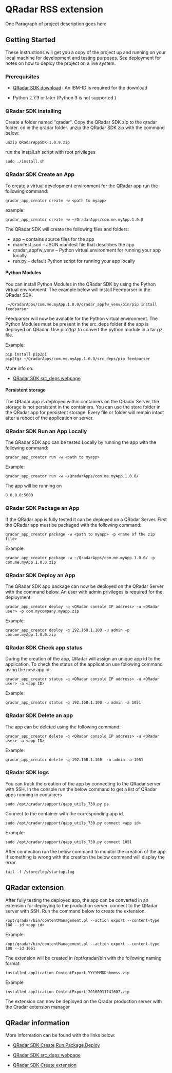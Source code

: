 # QRadar RSS extension

One Paragraph of project description goes here

## Getting Started

These instructions will get you a copy of the project up and running on your local machine for development and testing purposes. See deployment for notes on how to deploy the project on a live system.

### Prerequisites

* [QRadar SDK download](https://exchange.xforce.ibmcloud.com/hub/extension/517ff786d70b6dfa39dde485af6cbc8b)- An IBM-ID is required for the download

* Python 2.7.9 or later (Python 3 is not supported )


### QRadar SDK installing
Create a folder named "qradar".
Copy the QRadar SDK zip to the qradar folder.
cd in the qradar folder.
unzip the QRadar SDK zip with the command below:
```
unzip QRadarAppSDK-1.0.9.zip
```
run the install.sh script with root privileges

```
sudo ./install.sh
```

### QRadar SDK Create an App
To create a virtual development environment for the QRadar app run the following command:

```
qradar_app_creator create -w <path to myapp>
```

example: 

```
qradar_app_creator create -w ~/QradarApps/com.me.myApp.1.0.0
```

The QRadar SDK will create the following files and folders:

* app – contains source files for the app
* manifest.json – JSON manifest file that describes the app
* qradar_appfw_venv – Python virtual environment for running your app locally
* run.py – default Python script for running your app locally


#### Python Modules
You can install Python Modules in the QRadar SDK by using the Python virtual environment. The example below will install 
Feedparser in the QRadar SDK.

```
 ~/QradarApps/com.me.myApp.1.0.0/qradar_appfw_venv/bin/pip install feedparser
```
Feedparser will now be avalable for the Python virtual environment. The Python Modules must be present in the src_deps folder if the app is deployed on QRadar. Use pip2tgz to convert the python module in a tar.gz file. 

Example:
```
pip install pip2pi 
pip2tgz ~/QradarApps/com.me.myApp.1.0.0/src_deps/pip feedparser
```
More info on:
* [QRadar SDK src_deps webpage](https://www.ibm.com/support/knowledgecenter/en/SS42VS_7.2.8/com.ibm.appfw.doc/c_appframework_dependencies.html)
#### Persistent storage 
The QRadar app is deployed within containers on the QRadar Server, the storage is not persistent in the containers. You can use the store folder in the QRadar app for persistent storage. Every file or folder will remain intact after a reboot of the application or server. 
### QRadar SDK Run an App Locally
The QRadar SDK app can be tested Locally by running the app with the following command: 

```
qradar_app_creator run -w <path to myapp>
```

Example:
```
qradar_app_creator run -w ~/QradarApps/com.me.myApp.1.0.0/
```

The app will be running on
```
0.0.0.0:5000
```
### QRadar SDK Package an App
If the QRadar app is fully tested it can be deployed on a QRadar Server. First the QRadar app must be packaged with the following command: 
```
qradar_app_creator package -w <path to myapp> -p <name of the zip file>
```
Example:
```
qradar_app_creator package -w ~/QradarApps/com.me.myApp.1.0.0/ -p com.me.myApp.1.0.0.zip
```

### QRadar SDK Deploy an App
The QRadar SDK app package can now be deployed on the QRadar Server with the command below. An user with admin privileges is required for the deployment.    
```
qradar_app_creator deploy -q <QRadar console IP address> -u <QRadar user> -p com.mycompany.myapp.zip
```
Example:
```
qradar_app_creator deploy -q 192.168.1.100 -u admin -p com.me.myApp.1.0.0.zip
```

### QRadar SDK Check app status
During the creation of the app, QRadar will assign an unique app id to the application. To check the status of the application use following command using the new app id:  
```
qradar_app_creator status -q <QRadar console IP address> -u <QRadar user> -a <app ID>
```
Example:
```
qradar_app_creator status -q 192.168.1.100 -u admin -a 1051
```

### QRadar SDK Delete an app
The app can be deleted using the following command: 
```
qradar_app_creator delete -q <QRadar console IP address> -u <QRadar user> -a <app ID>
```
Example:
```
qradar_app_creator delete -q 192.168.1.100  -u admin -a 1051
```
### QRadar SDK logs
You can track the creation of the app by connecting to the QRadar server with SSH. In the console run the below command to get a list of QRadar apps running in containers   

```
sudo /opt/qradar/support/qapp_utils_730.py ps
```

Connect to the container with the corresponding app id.  
```
sudo /opt/qradar/support/qapp_utils_730.py connect <app id>
```  

Example:
```  
sudo /opt/qradar/support/qapp_utils_730.py connect 1051
```

After connection run the below command to monitor the creation of the app. If something is wrong with the creation the below command will display the error. 
```
tail -f /store/log/startup.log
```
## QRadar extension
After fully testing the deployed app, the app can be converted in an extension for deploying to the production server. connect to the QRadar server with SSH. Run the command below to create the extension.  
```
/opt/qradar/bin/contentManagement.pl --action export --content-type 100 --id <app id> 
```

Example:
```
/opt/qradar/bin/contentManagement.pl --action export --content-type 100 --id 1051
```
The extension will be created in /opt/qradar/bin with the following naming format:
```
installed_application-ContentExport-YYYYMMDDhhmmss.zip
```
Example
```
installed_application-ContentExport-20160911141607.zip
```
The extension can now be deployed on the Qradar production server with the Qradar extension manager 

## QRadar information

More information can be found with the links below:
* [QRadar SDK Create,Run,Package,Deploy](https://developer.ibm.com/qradar/whats-new/)

* [QRadar SDK src_deps webpage](https://www.ibm.com/support/knowledgecenter/en/SS42VS_7.2.8/com.ibm.appfw.doc/c_appframework_dependencies.html)

* [QRadar SDK Create extension](https://www.ibm.com/support/knowledgecenter/en/SS42VS_7.3.0/com.ibm.appfw.doc/t_appframework_createExt.html)

